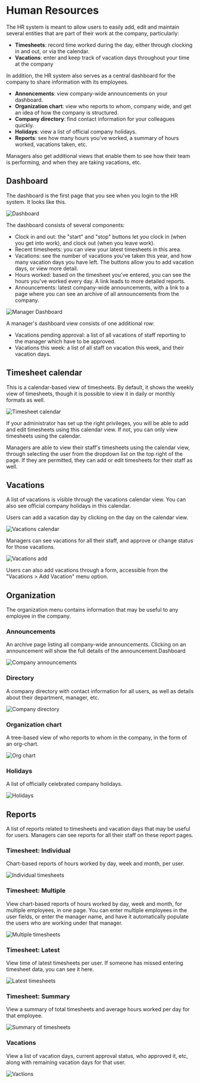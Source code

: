 # Human Resources

The HR system is meant to allow users to easily add, edit and maintain several entities that are part of their work at the company, particularly:

* **Timesheets**: record time worked during the day, either through clocking in and out, or via the calendar. 
* **Vacations**: enter and keep track of vacation days throughout your time at the company

In addition, the HR system also serves as a central dashboard for the company to share information with its employees.

* **Annoncements**: view company-wide announcements on your dashboard.
* **Organization chart**: view who reports to whom, company wide, and get an idea of how the company is structured.
* **Company directory**: find contact information for your colleagues quickly.
* **Holidays**: view a list of official company holidays.
* **Reports**: see how many hours you've worked, a summary of hours worked, vacations taken, etc.

Managers also get additional views that enable them to see how their team is performing, and when they are taking vacations, etc.

## Dashboard

The dashboard is the first page that you see when you login to the HR system. It looks like this.

![Dashboard](images/dashboard.png)

The dashboard consists of several components:

* Clock in and out: the "start" and "stop" buttons let you clock in (when you get into work), and clock out (when you leave work).
* Recent timesheets: you can view your latest timesheets in this area.
* Vacations: see the number of vacations you've taken this year, and how many vacation days you have left. The buttons allow you to add vacation days, or view more detail.
* Hours worked: based on the timesheet you've entered, you can see the hours you've worked every day. A link leads to more detailed reports.
* Announcements: latest company-wide announcements, with a link to a page where you can see an archive of all announcements from the company.

![Manager Dashboard](images/dashboard_manager.png)

A manager's dashboard view consists of one additional row:

* Vacations pending approval: a list of all vacations of staff reporting to the manager which have to be approved.
* Vacations this week: a list of all staff on vacation this week, and their vacation days.

## Timesheet calendar

This is a calendar-based view of timesheets. By default, it shows the weekly view of timesheets, though it is possible to view it in daily or monthly formats as well.

![Timesheet calendar](images/timesheet_calendar.png)

If your administrator has set up the right privileges, you will be able to add and edit timesheets using this calendar view. If not, you can only view timesheets using the calendar.

Managers are able to view their staff's timesheets using the calendar view, through selecting the user from the dropdown list on the top right of the page. If they are permitted, they can add or edit timesheets for their staff as well.

## Vacations

A list of vacations is visible through the vacations calendar view. You can also see official company holidays in this calendar. 

Users can add a vacation day by clicking on the day on the calendar view.

![Vacations calendar](images/vacations_calendar.png)

Managers can see vacations for all their staff, and approve or change status for those vacations.

![Vacations add](images/vacations_add.png)

Users can also add vacations through a form, accessible from the "Vacations > Add Vacation" menu option.

## Organization

The organization menu contains information that may be useful to any employee in the company.

### Announcements

An archive page listing all company-wide announcements. Clicking on an announcement will show the full details of the announcement.Dashboard

![Company announcements](images/organization_announcements.png)

### Directory

A company directory with contact information for all users, as well as details about their department, manager, etc.

![Company directory](images/organization_directory.png)

### Organization chart

A tree-based view of who reports to whom in the company, in the form of an org-chart.

![Org chart](images/organization_chart.png)

### Holidays

A list of officially celebrated company holidays.

![Holidays](images/organization_holidays.png)

## Reports 

A list of reports related to timesheets and vacation days that may be useful for users. Managers can see reports for all their staff on these report pages.

### Timesheet: Individual

Chart-based reports of hours worked by day, week and month, per user. 

![Individual timesheets](images/reports_individual.png)

### Timesheet: Multiple

View chart-based reports of hours worked by day, week and month, for multiple employees, in one page. You can enter multiple employees in the user fields, or enter the manager name,
and have it automatically populate the users who are working under that manager.

![Multiple timesheets](images/reports_multiple.png)

### Timesheet: Latest

View time of latest timesheets per user. If someone has missed entering timesheet data, you can see it here.

![Latest timesheets](images/reports_latest.png)

### Timesheet: Summary

View a summary of total timesheets and average hours worked per day for that employee.

![Summary of timesheets](images/reports_summary.png)

### Vacations

View a list of vacation days, current approval status, who approved it, etc, along with remaining vacation days for that user.

![Vactions](images/reports_vacations.png)
